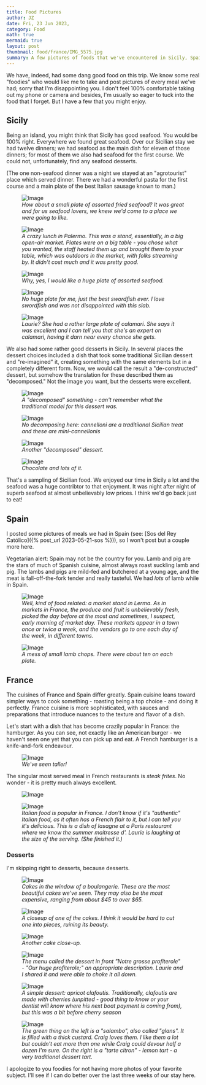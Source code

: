 ```yaml
---
title: Food Pictures
author: JZ
date: Fri, 23 Jun 2023,
category: Food
math: true
mermaid: true
layout: post
thumbnail: food/france/IMG_5575.jpg
summary: A few pictures of foods that we've encountered in Sicily, Spain and France.
---  
```

We have, indeed, had some dang good food on this trip. We know some real "foodies" who would like me to take and post pictures of every meal we've had; sorry that I'm disappointing you. I don't feel 100% comfortable taking out my phone or camera and besides, I'm usually so eager to tuck into the food that I forget. But I have a few that you might enjoy.
<h2>Sicily</H2>
Being an island, you might think that Sicily has good seafood. You would be 100% right. Everywhere we found great seafood. Over our Sicilian stay we had twelve dinners; we had seafood as the main dish for eleven of those dinners; for most of them we also had seafood for the first course. We could not, unfortunately, find any seafood desserts. 

(The one non-seafood dinner was a night we stayed at an "agrotourist" place which served dinner. There we had a wonderful pasta for the first course and a main plate of the best Italian sausage known to man.) 


<figure class = 'landscape' >
    <img src="{{ "food/sicily/IMG_5484.jpg" | prepend: site.imageurl | prepend: site.baseurl | prepend: site.url }}" alt="Image" />
    <figcaption><em>How about a small plate of assorted fried seafood? It was great and for us seafood lovers, we knew we'd come to a place we were going to like.</em></figcaption>
</figure>

<figure class = 'landscape' >
    <img src="{{ "food/sicily/DSC03696.jpg" | prepend: site.imageurl | prepend: site.baseurl | prepend: site.url }}" alt="Image" />
    <figcaption><em>A crazy lunch in Palermo. This was a stand, essentially, in a big open-air market. Plates were on a big table - you chose what you wanted, the staff heated them up and brought them to your table, which was outdoors in the market, with folks streaming by. It didn't cost much and it was pretty good.</em></figcaption>
</figure>
<figure class = 'landscape' >
    <img src="{{ "food/sicily/IMG_5509.jpg" | prepend: site.imageurl | prepend: site.baseurl | prepend: site.url }}" alt="Image" />
    <figcaption><em>Why, yes, I would like a huge plate of assorted seafood.
    </em></figcaption>
</figure>
<figure class = 'landscape' >
    <img src="{{ "food/sicily/IMG_5510.jpg" | prepend: site.imageurl | prepend: site.baseurl | prepend: site.url }}" alt="Image" />
    <figcaption><em>No huge plate for me, just the best swordfish ever. I love swordfish and was not disappointed with this slab.</em></figcaption>
</figure>
<figure class = 'landscape' >
    <img src="{{ "food/sicily/IMG_5511.jpg" | prepend: site.imageurl | prepend: site.baseurl | prepend: site.url }}" alt="Image" />
    <figcaption><em>Laurie? She had a rather large plate of calamari. She says it was excellent and I can tell you that she's an expert on calamari, having it darn near every chance she gets.</em></figcaption>
</figure>

We also had some rather good desserts in Sicily. In several places the dessert choices included a dish that took some traditional Sicilian dessert and "re-imagined" it, creating something with the same elements but in a completely different form. Now, we would call the result a "de-constructed" dessert, but somehow the translation for these described them as "decomposed." Not the image you want, but the desserts were excellent.
<figure class = 'portrait' >
    <img src="{{ "food/sicily/IMG_5477.jpg" | prepend: site.imageurl | prepend: site.baseurl | prepend: site.url }}" alt="Image" />
    <figcaption><em>A "decomposed" something - can't remember what the traditional model for this dessert was. </em></figcaption>
</figure>
<figure class = 'landscape' >
    <img src="{{ "food/sicily/IMG_5482.jpg" | prepend: site.imageurl | prepend: site.baseurl | prepend: site.url }}" alt="Image" />
    <figcaption><em>No decomposing here: cannelloni are a traditiional Sicilian treat and these are mini-cannellonis</em></figcaption>
</figure>
<figure class = 'landscape' >
    <img src="{{ "food/sicily/IMG_5483.jpg" | prepend: site.imageurl | prepend: site.baseurl | prepend: site.url }}" alt="Image" />
    <figcaption><em>Another "decomposed" dessert.</em></figcaption>
</figure>
<figure class = 'landscape' >
    <img src="{{ "food/sicily/IMG_5508.jpg" | prepend: site.imageurl | prepend: site.baseurl | prepend: site.url }}" alt="Image" />
    <figcaption><em>Chocolate and lots of it.
    </em></figcaption>
</figure>


That's a sampling of Sicilian food. We enjoyed our time in Sicily a lot and the seafood was a huge contribtor to that enjoyment. It was night after night of superb seafood at almost unbelievably low prices. I think we'd go back just to eat!

<h2>Spain</h2>
I posted some pictures of meals we had in Spain (see: [Sos del Rey Católico]({% post_url 2023-05-21-sos %})), so I won't post but a couple more here.

Vegetarian alert: Spain may not be the country for you. Lamb and pig are the stars of much of Spanish cuisine, almost always roast suckling lamb and pig. The lambs and pigs are mild-fed and butchered at a young age, and the meat is fall-off-the-fork tender and really tasteful. We had <em>lots</em> of lamb while in Spain.

<figure class = 'landscape' >
    <img src="{{ "food/spain/DSC04529.jpg" | prepend: site.imageurl | prepend: site.baseurl | prepend: site.url }}" alt="Image" />
    <figcaption><em>Well, kind of food related: a market stand in Lerma. As in markets in France, the produce and fruit is unbelievably fresh, picked the day before at the most and sometimes, I suspect, early morning of market day. These markets appear in a town once or twice a week, and the vendors go to one each day of the week, in different towns.</em></figcaption>
</figure>
<figure class = 'landscape' >
    <img src="{{ "food/spain/IMG_5536.jpg" | prepend: site.imageurl | prepend: site.baseurl | prepend: site.url }}" alt="Image" />
    <figcaption><em>A mess of small lamb chops. There were about ten on each plate.</em></figcaption>
</figure>

<h2>France</H2>
The cuisines of France and Spain differ greatly. Spain cuisine leans toward simpler ways to cook something - roasting being a top choice - and doing it perfectly. France cuisine is more sophisticated, with sauces and preparations that introduce nuances to the texture and flavor of a dish.  

Let's start with a dish that has become crazily popular in France: the hamburger. As you can see, not exactly like an American burger - we haven't seen one yet that you can pick up and eat. A French hamburger is a knife-and-fork endeavour.
<figure class = 'landscape' >
    <img src="{{ "food/france/IMG_5575.jpg" | prepend: site.imageurl | prepend: site.baseurl | prepend: site.url }}" alt="Image" />
    <figcaption><em>We've seen taller!</em></figcaption>
</figure>

The singular most served meal in French restaurants is <em>steak frites</em>. No wonder - it is pretty much always excellent.
<figure class = 'landscape' >
    <img src="{{ "autrefois/IMG_5613.jpg" | prepend: site.imageurl | prepend: site.baseurl | prepend: site.url }}" alt="Image" />
    <figcaption><em></em></figcaption>
</figure>


<figure class = 'portrait-wide-caption' >
    <img class="narrow" src="{{ "food/france/IMG_5680.jpg" | prepend: site.imageurl | prepend: site.baseurl | prepend: site.url }}" alt="Image" />
    <figcaption><em>Italian food is popular in France. I don't know if it's "authentic" Italian food, as it often has a French flair to it, but I can tell you it's delicious. This is a dish of lasagne at a Paris restaurant where we know the summer maitresse d'. Laurie is laughing at the size of the serving. (She finished it.)</em></figcaption>
</figure>


<h3>Desserts</h3>
I'm skipping right to desserts, because desserts.
<figure class = 'landscape' >
    <img src="{{ "food/france/IMG_5687.jpg" | prepend: site.imageurl | prepend: site.baseurl | prepend: site.url }}" alt="Image" />
    <figcaption><em>Cakes in the window of a boulangerie. These are the most beautiful cakes we've seen. They may also be the most expensive, ranging from about $45 to over $65.</em></figcaption>
</figure>

<figure class = 'landscape' >
    <img src="{{ "food/france/DSC04807.jpg" | prepend: site.imageurl | prepend: site.baseurl | prepend: site.url }}" alt="Image" />
    <figcaption><em>A closeup of one of the cakes. I think it would be hard to cut one into pieces, ruining its beauty.
    </em></figcaption>
</figure>
<figure class = 'landscape' >
    <img src="{{ "food/france/DSC04805.jpg" | prepend: site.imageurl | prepend: site.baseurl | prepend: site.url }}" alt="Image" />
    <figcaption><em>Another cake close-up.</em></figcaption>
</figure>

<figure class = 'landscape' >
    <img src="{{ "food/france/IMG_5614.jpg" | prepend: site.imageurl | prepend: site.baseurl | prepend: site.url }}" alt="Image" />
    <figcaption><em>The menu called the dessert in front "Notre grosse profiterole" - "Our huge profiterole;" an appropriate description. Laurie and I shared it and were able to choke it all down. </em></figcaption>
</figure>
<figure class = 'landscape' >
    <img src="{{ "food/france/IMG_5676.jpg" | prepend: site.imageurl | prepend: site.baseurl | prepend: site.url }}" alt="Image" />
    <figcaption><em>A simple dessert: apricot clafoutis. Traditionally, clafoutis are made with cherries (unpitted - good thing to know or your dentist will know where his next boat payment is coming from), but this was a bit before cherry season</em></figcaption>
</figure>
<figure class = 'landscape' >
    <img src="{{ "food/france/IMG_5645.jpg" | prepend: site.imageurl | prepend: site.baseurl | prepend: site.url }}" alt="Image" />
    <figcaption><em>The green thing on the left is a "salambo", also called "glans". It is filled with a thick custard. Craig loves them. I like them a lot but couldn't eat more than one while Craig could devour half a dozen I'm sure. On the right is a "tarte citron" - lemon tart - a very traditional dessert tart.</em></figcaption>
</figure>

I apologize to you foodies for not having more photos of your favorite subject. I'll see if I can do better over the last three weeks of our stay here.
